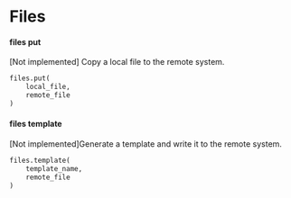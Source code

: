 # Files

#### files put

[Not implemented] Copy a local file to the remote system.

```py
files.put(
    local_file,
    remote_file
)
```

#### files template

[Not implemented]Generate a template and write it to the remote system.

```py
files.template(
    template_name,
    remote_file
)
```
